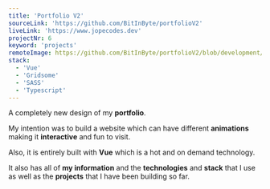 ```yaml
---
title: 'Portfolio V2'
sourceLink: 'https://github.com/BitInByte/portfolioV2'
liveLink: 'https://www.jopecodes.dev'
projectNr: 6
keyword: 'projects'
remoteImage: https://github.com/BitInByte/portfolioV2/blob/development/thumbnail.png?raw=true
stack:
  - 'Vue'
  - 'Gridsome'
  - 'SASS'
  - 'Typescript'
---
```


A completely new design of my **portfolio**.

My intention was to build a website which can have different **animations** making it **interactive** and fun to visit.

Also, it is entirely built with **Vue** which is a hot and on demand technology.

It also has all of **my information** and the **technologies** and **stack** that I use as well as the **projects** that I have been building so far.
